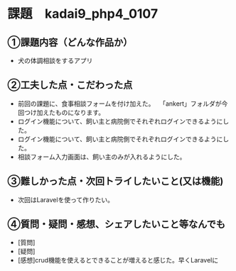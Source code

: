 # 課題　kadai9_php4_0107

## ①課題内容（どんな作品か）
- 犬の体調相談をするアプリ

## ②工夫した点・こだわった点
- 前回の課題に、食事相談フォームを付け加えた。
　「ankert」フォルダが今回つけ加えたものになります。
- ログイン機能について、飼い主と病院側でそれぞれログインできるようにした。
- ログイン機能について、飼い主と病院側でそれぞれログインできるようにした。
- 相談フォーム入力画面は、飼い主のみが入れるようにした。

## ③難しかった点・次回トライしたいこと(又は機能)
- 次回はLaravelを使って作りたい。

## ④質問・疑問・感想、シェアしたいこと等なんでも
- [質問]
- [疑問]
- [感想]crud機能を使えるとできることが増えると感じた。早くLaravelに
